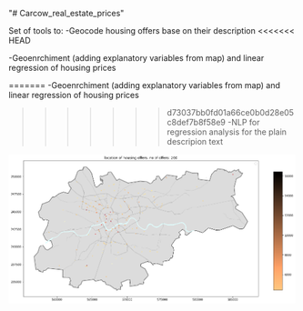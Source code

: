 "# Carcow_real_estate_prices" 

Set of tools to:
-Geocode housing offers base on their description
<<<<<<< HEAD

-Geoenrchiment (adding explanatory variables from map) and linear regression of housing prices

=======
-Geoenrchiment (adding explanatory variables from map) and linear regression of housing prices
>>>>>>> d73037bb0fd01a66ce0b0d28e05c8def7b8f58e9
-NLP for regression analysis for the plain descripion text

![geolocated_offers](map.png)
